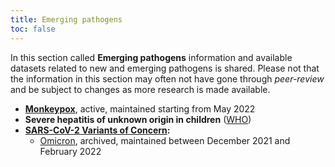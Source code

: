 ```yaml
---
title: Emerging pathogens
toc: false
---
```


In this section called **Emerging pathogens** information and available datasets related to new and emerging pathogens is shared. Please not that the information in this section may often not have gone through *peer-review* and be subject to changes as more research is made available.

- **[Monkeypox](monkeypox)**, active, maintained starting from May 2022
- **Severe hepatitis of unknown origin in children** ([WHO](https://www.who.int/emergencies/disease-outbreak-news/item/2022-DON376))
- **[SARS-CoV-2 Variants of Concern](/voc/):**
    - [Omicron](/voc/omicron/), archived, maintained between December 2021 and February 2022
